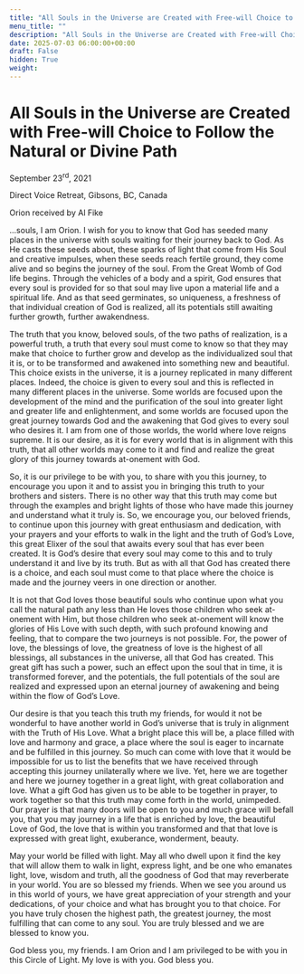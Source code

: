 ```yaml
---
title: "All Souls in the Universe are Created with Free-will Choice to Follow the Natural or Divine Path"
menu_title: ""
description: "All Souls in the Universe are Created with Free-will Choice to Follow the Natural or Divine Path"
date: 2025-07-03 06:00:00+00:00
draft: False
hidden: True
weight:
---
```

# All Souls in the Universe are Created with Free-will Choice to Follow the Natural or Divine Path

September 23<sup>rd</sup>, 2021

Direct Voice Retreat, Gibsons, BC, Canada

Orion received by Al Fike

...souls, I am Orion. I wish for you to know that God has seeded many places in the universe with souls waiting for their journey back to God. As He casts these seeds about, these sparks of light that come from His Soul and creative impulses, when these seeds reach fertile ground, they come alive and so begins the journey of the soul. From the Great Womb of God life begins. Through the vehicles of a body and a spirit, God ensures that every soul is provided for so that soul may live upon a material life and a spiritual life. And as that seed germinates, so uniqueness, a freshness of that individual creation of God is realized, all its potentials still awaiting further growth, further awakendness.

The truth that you know, beloved souls, of the two paths of realization, is a powerful truth, a truth that every soul must come to know so that they may make that choice to further grow and develop as the individualized soul that it is, or to be transformed and awakened into something new and beautiful. This choice exists in the universe, it is a journey replicated in many different places. Indeed, the choice is given to every soul and this is reflected in many different places in the universe. Some worlds are focused upon the development of the mind and the purification of the soul into greater light and greater life and enlightenment, and some worlds are focused upon the great journey towards God and the awakening that God gives to every soul who desires it. I am from one of those worlds, the world where love reigns supreme. It is our desire, as it is for every world that is in alignment with this truth, that all other worlds may come to it and find and realize the great glory of this journey towards at-onement with God.

So, it is our privilege to be with you, to share with you this journey, to encourage you upon it and to assist you in bringing this truth to your brothers and sisters. There is no other way that this truth may come but through the examples and bright lights of those who have made this journey and understand what it truly is. So, we encourage you, our beloved friends, to continue upon this journey with great enthusiasm and dedication, with your prayers and your efforts to walk in the light and the truth of God’s Love, this great Elixer of the soul that awaits every soul that has ever been created. It is God’s desire that every soul may come to this and to truly understand it and live by its truth. But as with all that God has created there is a choice, and each soul must come to that place where the choice is made and the journey veers in one direction or another.

It is not that God loves those beautiful souls who continue upon what you call the natural path any less than He loves those children who seek at-onement with Him, but those children who seek at-onement will know the glories of His Love with such depth, with such profound knowing and feeling, that to compare the two journeys is not possible. For, the power of love, the blessings of love, the greatness of love is the highest of all blessings, all substances in the universe, all that God has created. This great gift has such a power, such an effect upon the soul that in time, it is transformed forever, and the potentials, the full potentials of the soul are realized and expressed upon an eternal journey of awakening and being within the flow of God’s Love.

Our desire is that you teach this truth my friends, for would it not be wonderful to have another world in God’s universe that is truly in alignment with the Truth of His Love. What a bright place this will be, a place filled with love and harmony and grace, a place where the soul is eager to incarnate and be fulfilled in this journey. So much can come with love that it would be impossible for us to list the benefits that we have received through accepting this journey unilaterally where we live. Yet, here we are together and here we journey together in a great light, with great collaboration and love. What a gift God has given us to be able to be together in prayer, to work together so that this truth may come forth in the world, unimpeded. Our prayer is that many doors will be open to you and much grace will befall you, that you may journey in a life that is enriched by love, the beautiful Love of God, the love that is within you transformed and that that love is expressed with great light, exuberance, wonderment, beauty.

May your world be filled with light. May all who dwell upon it find the key that will allow them to walk in light, express light, and be one who emanates light, love, wisdom and truth, all the goodness of God that may reverberate in your world. You are so blessed my friends. When we see you around us in this world of yours, we have great appreciation of your strength and your dedications, of your choice and what has brought you to that choice. For you have truly chosen the highest path, the greatest journey, the most fulfilling that can come to any soul. You are truly blessed and we are blessed to know you.

God bless you, my friends. I am Orion and I am privileged to be with you in this Circle of Light. My love is with you. God bless you.
